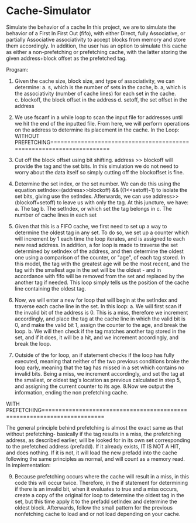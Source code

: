 # Cache-Simulator
Simulate the behavior of a cache
In this project, we are to simulate the behavior of a First In First Out (fifo), with either Direct, fully Associative, or partially Associative associativity to accept blocks from memory and store them accordingly. In addition, the user has an option to simulate this cache as either a non-prefetching or prefetching cache, with the latter storing the given address+block offset as the prefetched tag.

Program:
1. Given the cache size, block size, and type of associativity, we can determine:
  a. s, which is the number of sets in the cache, 
  b. a, which is the associativity (number of cache lines) for each set in the cache.  
  c. blockoff, the block offset in the address
  d. setoff, the set offset in the address

2. We use fscanf in a while loop to scan the input file for addresses until we hit the end of the inputted file. From here, we will perform operations on the address to determine its placement in the cache.
In the Loop:
WITHOUT PREFETCHING=====================================================================
3. Cut off the block offset using bit shifting. address >> blockoff will provide the tag and the set bits. In this simulation we do not need to worry about the data itself so simply cutting off the blockoffset is fine.
4. Determine the set index, or the set number. We can do this using the equation setIndex=(address>>blockoff) && ((1<<setoff)-1) to isolate the set bits, giving use the setIndex. Afterwards, we can use address>>(blockoff+setoff) to leave us with only the tag.
At this juncture, we have:
  a. The tag
  b. The setIndex, or which set the tag belongs in
  c. The number of cache lines in each set
  
5. Given that this is a FIFO cache, we first need to set up a way to determine the oldest tag in any set. To do so,  we set up a counter which will increment by 1 each time the loop iterates, and is assigned to each new read address. In addition, a for loop is made to traverse the set determined by setIndex of the address, and then determine the oldest one using a comparison of the counter, or "age", of each tag stored. In this model, the tag with the greatest age will be the most recent, and the tag with the smallest age in the set will be the oldest - and in accordance with fifo will be removed from the set and replaced by the another tag if needed. This loop simply tells us the position of the cache line containing the oldest tag.
6. Now, we will enter a new for loop that will begin at the setIndex and traverse each cache line in the set. 
In this loop:
  a. We will first scan if the invalid bit of the address is 0. This is a miss, therefore we increment accordingly, and place the tag at the cache line in which the valid bit is 0, and make the valid bit 1, assign the counter to the age, and break the loop.
  b. We will then check if the tag matches another tag stored in the set, and if it does, it will be a hit, and we increment accordingly, and break the loop.
7. Outside of the for loop, an if statement checks if the loop has fully executed, meaning that neither of the two previous conditions broke the loop early, meaning that the tag has missed in a set which contains no invalid bits. Being a miss, we increment accordingly, and set the tag at the smallest, or oldest tag's location as previous calculated in step 5, and assigning the current counter to its age.
8.Now we output the information, ending the non prefetching cache.

WITH PREFETCHING========================================================================

The general principle behind prefetching is almost the exact same as that without prefetching- basically if the tag results in a miss, the prefetching address, as described earlier, will be looked for in its own set corresponding to the prefetched address (prefadd). If it already exists, IT IS NOT A HIT, and does nothing. If it is not, it will load the new prefadd into the cache following the same principles as normal, and will count as a memory read. In implementation:

9. Because prefetching occurs where the cache will result in a miss, in this code this will occur twice. Therefore, in the if statement for determining if there is an invalid bit, when it evaluates to true and a miss occurs, create a copy of the original for loop to determine the oldest tag in the set, but this time apply it to the prefadd setIndex and determine the oldest block. Afterwards, follow the small pattern for the previous nonfetching cache to load and or not load depending on your cache.

